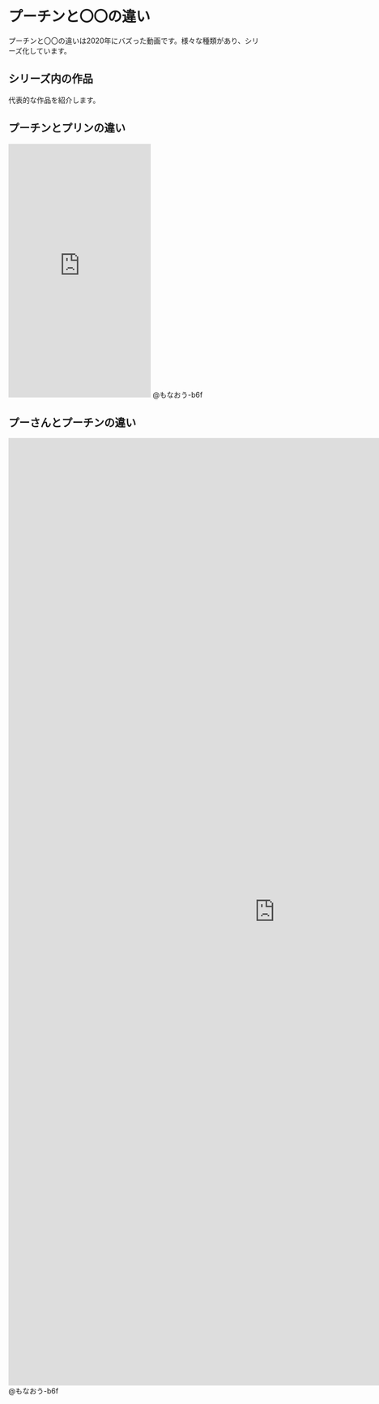 # プーチンと〇〇の違い
プーチンと〇〇の違いは2020年にバズった動画です。様々な種類があり、シリーズ化しています。

## シリーズ内の作品
代表的な作品を紹介します。

## プーチンとプリンの違い
<iframe width="281" height="500" src="https://www.youtube.com/embed/50PD9XpfyOM" title="＃Shorts　プーチンとプリンの違い" frameborder="0" allow="accelerometer; autoplay; clipboard-write; encrypted-media; gyroscope; picture-in-picture; web-share" referrerpolicy="strict-origin-when-cross-origin" allowfullscreen></iframe>
@もなおう-b6f

## プーさんとプーチンの違い
<iframe width="1051" height="1868" src="https://www.youtube.com/embed/kNG6SECMQEU" title="プーさんとプーチンの違い #Shorts" frameborder="0" allow="accelerometer; autoplay; clipboard-write; encrypted-media; gyroscope; picture-in-picture; web-share" referrerpolicy="strict-origin-when-cross-origin" allowfullscreen></iframe>
@もなおう-b6f
